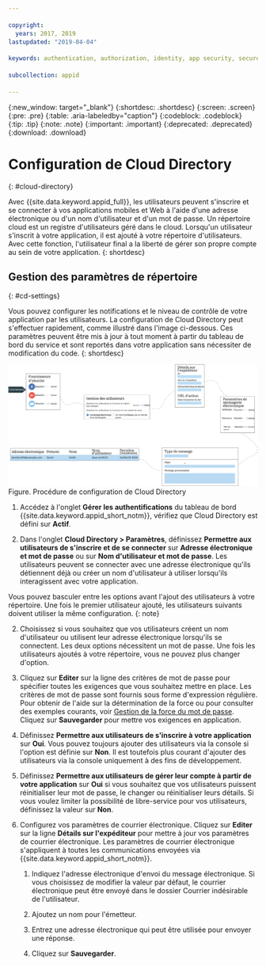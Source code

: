 ```yaml
---

copyright:
  years: 2017, 2019
lastupdated: "2019-04-04"

keywords: authentication, authorization, identity, app security, secure, directory, registry, passwords, languages, lockout

subcollection: appid

---
```


{:new_window: target="_blank"}
{:shortdesc: .shortdesc}
{:screen: .screen}
{:pre: .pre}
{:table: .aria-labeledby="caption"}
{:codeblock: .codeblock}
{:tip: .tip}
{:note: .note}
{:important: .important}
{:deprecated: .deprecated}
{:download: .download}


# Configuration de Cloud Directory
{: #cloud-directory}

Avec {{site.data.keyword.appid_full}}, les utilisateurs peuvent s'inscrire et se connecter à vos applications mobiles et Web à l'aide d'une adresse électronique ou d'un nom d'utilisateur et d'un mot de passe. Un répertoire cloud est un registre d'utilisateurs géré dans le cloud. Lorsqu'un utilisateur s'inscrit à votre application, il est ajouté à votre répertoire d'utilisateurs. Avec cette fonction, l'utilisateur final a la liberté de gérer son propre compte au sein de votre application.
{: shortdesc}


## Gestion des paramètres de répertoire
{: #cd-settings}

Vous pouvez configurer les notifications et le niveau de contrôle de votre application par les utilisateurs. La configuration de Cloud Directory peut s'effectuer rapidement, comme illustré dans l'image ci-dessous. Ces paramètres peuvent être mis à jour à tout moment à partir du tableau de bord du service et sont reportés dans votre application sans nécessiter de modification du code.
{: shortdesc}


![Configuration du répertoire cloud](images/cloud-directory.png)
Figure. Procédure de configuration de Cloud Directory


1. Accédez à l'onglet **Gérer les authentifications** du tableau de bord {{site.data.keyword.appid_short_notm}}, vérifiez que Cloud Directory est défini sur **Actif**.

2. Dans l'onglet **Cloud Directory > Paramètres**, définissez **Permettre aux utilisateurs de s'inscrire et de se connecter** sur **Adresse électronique et mot de passe** ou sur **Nom d'utilisateur et mot de passe**. Les utilisateurs peuvent se connecter avec une adresse électronique qu'ils détiennent déjà ou créer un nom d'utilisateur à utiliser lorsqu'ils interagissent avec votre application.

  Vous pouvez basculer entre les options avant l'ajout des utilisateurs à votre répertoire. Une fois le premier utilisateur ajouté, les utilisateurs suivants doivent utiliser la même configuration.
  {: note}

2. Choisissez si vous souhaitez que vos utilisateurs créent un nom d'utilisateur ou utilisent leur adresse électronique lorsqu'ils se connectent. Les deux options nécessitent un mot de passe. Une fois les utilisateurs ajoutés à votre répertoire, vous ne pouvez plus changer d'option.

3. Cliquez sur **Editer** sur la ligne des critères de mot de passe pour spécifier toutes les exigences que vous souhaitez mettre en place. Les critères de mot de passe sont fournis sous forme d'expression régulière. Pour obtenir de l'aide sur la détermination de la force ou pour consulter des exemples courants, voir [Gestion de la force du mot de passe](/docs/services/appid?topic=appid-cd-strength#cd-strength). Cliquez sur **Sauvegarder** pour mettre vos exigences en application.

4. Définissez **Permettre aux utilisateurs de s'inscrire à votre application** sur **Oui**. Vous pouvez toujours ajouter des utilisateurs via la console si l'option est définie sur **Non**. Il est toutefois plus courant d'ajouter des utilisateurs via la console uniquement à des fins de développement.

5. Définissez **Permettre aux utilisateurs de gérer leur compte à partir de votre application** sur **Oui** si vous souhaitez que vos utilisateurs puissent réinitialiser leur mot de passe, le changer ou réinitialiser leurs détails. Si vous voulez limiter la possibilité de libre-service pour vos utilisateurs, définissez la valeur sur **Non**.

6. Configurez vos paramètres de courrier électronique. Cliquez sur **Editer** sur la ligne **Détails sur l'expéditeur** pour mettre à jour vos paramètres de courrier électronique. Les paramètres de courrier électronique s'appliquent à toutes les communications envoyées via {{site.data.keyword.appid_short_notm}}.

    1. Indiquez l'adresse électronique d'envoi du message électronique. Si vous choisissez de modifier la valeur par défaut, le courrier électronique peut être envoyé dans le dossier Courrier indésirable de l'utilisateur.

    2. Ajoutez un nom pour l'émetteur.

    3. Entrez une adresse électronique qui peut être utilisée pour envoyer une réponse.

    4. Cliquez sur **Sauvegarder**.
